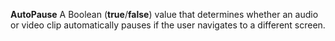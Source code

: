 **AutoPause** A Boolean (**true**/**false**) value that determines whether an audio or video clip automatically pauses if the user navigates to a different screen.
